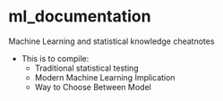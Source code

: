 # ml_documentation
Machine Learning and statistical knowledge cheatnotes

* This is to compile:
  * Traditional statistical testing
  * Modern Machine Learning Implication
  * Way to Choose Between Model

